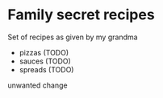 # Family secret recipes

Set of recipes as given by my grandma

- pizzas (TODO)
- sauces (TODO)
- spreads (TODO)


unwanted change
